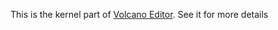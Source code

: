 This is the kernel part of [Volcano Editor](https://github.com/MF-Volcano-Editor-Dev/Mario-Forever-Volcano-Editor). See it for more details
